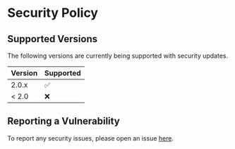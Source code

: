 # Security Policy

## Supported Versions

The following versions are currently being supported with security updates.

| Version | Supported          |
| ------- | ------------------ |
| 2.0.x   | :white_check_mark: |
| < 2.0   | :x:                |

## Reporting a Vulnerability

To report any security issues, please open an issue [here](https://github.com/TinyCommunity/tinycolor2/issues/new/choose).
